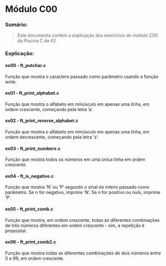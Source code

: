 # Módulo C00

### Sumário:
> Este documento contém a explicação dos exercícios do módulo C00 da Piscina C da 42.

### Explicação:
#### ex00 - ft_putchar.c
Função que mostra o caractere passado como parâmetro usando a função write.

#### ex01 - ft_print_alphabet.c
Função que mostra o alfabeto em minúsculo em apenas uma linha, em
ordem crescente, começando pela letra ’a’.

#### ex02 - ft_print_reverse_alphabet.c
Função que mostra o alfabeto em minúsculo em apenas uma linha, em
ordem decrescente, começando pela letra ’z’.

#### ex03 - ft_print_numbers.c
Função que mostra todos os números em uma única linha em ordem
crescente.

#### ex04 - ft_is_negative.c
Função que mostra ’N’ ou ’P’ segundo o sinal do inteiro passado como
parâmetro. Se n for negativo, imprime ’N’. Se n for positivo ou nulo, imprime ’P’.

#### ex05 - ft_print_comb.c
Função que mostra, em ordem crescente, todas as diferentes combinações
de três números diferentes em ordem crescente - sim, a repetição é proposital.

#### ex06 - ft_print_comb2.c
Função que mostra todas as diferentes combinações de dois números
entre 0 e 99, em ordem crescente.